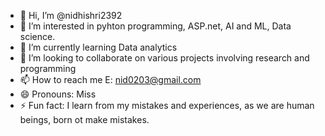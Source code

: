 - 👋 Hi, I’m @nidhishri2392
- 👀 I’m interested in pyhton programming, ASP.net, AI and ML, Data science.
- 🌱 I’m currently learning Data analytics
- 💞️ I’m looking to collaborate on various projects involving research and programming
- 📫 How to reach me E: nid0203@gmail.com
- 😄 Pronouns: Miss
- ⚡ Fun fact: I learn from my mistakes and experiences, as we are human beings, born ot make mistakes.

<!---
nidhishri2392/nidhishri2392 is a ✨ special ✨ repository because its `README.md` (this file) appears on your GitHub profile.
You can click the Preview link to take a look at your changes.
--->
